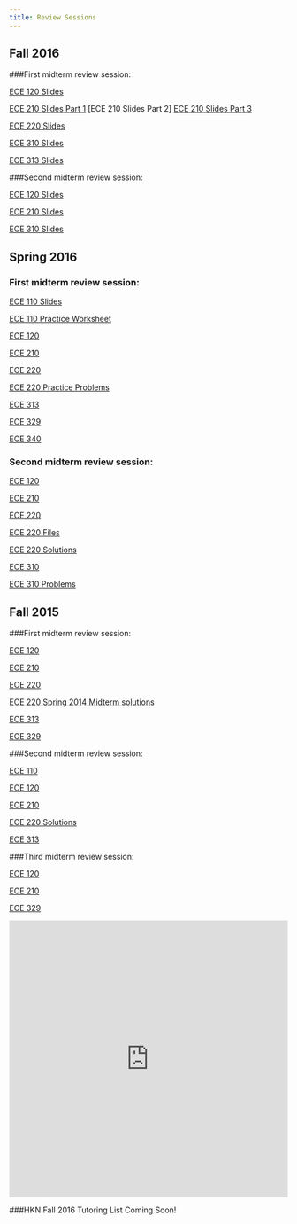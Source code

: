 ```yaml
---
title: Review Sessions
---
```


Fall 2016 
-----------

###First midterm review session:

[ECE 120 Slides](/assets/files/HKNECE120ReviewSession1FA16.pdf)

[ECE 210 Slides Part 1](/assets/files/HKNECE210ReviewSession1FA16pt1.pdf)
[ECE 210 Slides Part 2] 
[ECE 210 Slides Part 3](/assets/files/HKNECE210ReviewSession1FA16pt3.pdf)

[ECE 220 Slides](/assets/files/HKNECE220ReviewSession1FA16.pdf)

[ECE 310 Slides](/assets/files/HKNECE310ReviewSession2FA16.pdf)

[ECE 313 Slides](/assets/files/HKNECE313ReviewSession1FA16.pdf)

###Second midterm review session:

[ECE 120 Slides](/assets/files/HKNECE120ReviewSession2FA16.pdf)

[ECE 210 Slides](/assets/files/HKNECE210ReviewSession2FA16.pdf)

[ECE 310 Slides](/assets/files/HKNECE310ReviewSession4FA16.pdf)

Spring 2016
-----------

### First midterm review session:

[ECE 110 Slides](https://uofi.box.com/hkn-sp16-110-ex1)

[ECE 110 Practice Worksheet](https://uofi.box.com/hkn-sp16-110-wkst-ex1)

[ECE 120](https://uofi.app.box.com/hkn-sp16-120-ex1)

[ECE 210](https://uofi.box.com/hkn-sp16-210-ex1)

[ECE 220](https://uofi.box.com/hkn-sp16-220-ex1)

[ECE 220 Practice Problems](https://uofi.box.com/hkn-sp16-220-problems1)

[ECE 313](https://uofi.box.com/hkn-fa15-ece313-ex1)

[ECE 329](https://uofi.box.com/hkn-sp16-329-ex1)

[ECE 340](https://uofi.box.com/hkn-sp16-340-ex1)

### Second midterm review session:

[ECE 120](https://uofi.app.box.com/hkn-sp16-120-ex2)

[ECE 210](https://uofi.app.box.com/hkn-sp16-210-ex2)

[ECE 220](https://uofi.box.com/hkn-sp16-220-ex2)

[ECE 220 Files](https://uofi.box.com/hkn-sp16-220-problems)

[ECE 220 Solutions](https://uofi.box.com/hkn-sp16-220-problems-sol)

[ECE 310](https://uofi.app.box.com/hkn-sp16-310-ex2)

[ECE 310 Problems](https://uofi.app.box.com/hkn-sp16-310-ex2-problems-comb)


Fall 2015
---------

###First midterm review session:

[ECE 120](https://uofi.box.com/hkn-fa15-ece120-ex1)

[ECE 210](https://uofi.box.com/hkn-fa15-ece210-ex1)

[ECE 220](https://uofi.box.com/hkn-fa15-ece220-ex1)

[ECE 220 Spring 2014 Midterm solutions](https://uofi.box.com/s/hkkh1j2dfnbeirtos8kw36p1hubv48wn)

[ECE 313](https://uofi.box.com/hkn-fa15-ece313-ex1)

[ECE 329](https://uofi.box.com/hkn-fa15-ece329-ex1)

###Second midterm review session:

[ECE 110](https://uofi.box.com/hkn-fa15-ece110-ex2)

[ECE 120](https://uofi.box.com/hkn-fa15-ece120-ex2)

[ECE 210](https://uofi.box.com/hkn-fa15-ece210-ex2)

[ECE 220 Solutions](https://uofi.box.com/hkn-fa15-ece220-ex2)

[ECE 313](https://uofi.box.com/hkn-fa15-ece313-ex2)

###Third midterm review session:

[ECE 120](https://uofi.box.com/hkn-fa15-ece120-ex3)

[ECE 210](https://uofi.box.com/hkn-fa15-ece210-ex3)

[ECE 329](https://uofi.box.com/hkn-fa15-ece329-ex3)

<iframe style="border-width: 0;" src="https://www.google.com/calendar/embed?title=HKN%20Events&amp;height=600&amp;wkst=1&amp;bgcolor=%23FFFFFF&amp;src=4223h32r10iekqsjgmi9uhssnk%40group.calendar.google.com&amp;color=%23853104&amp;ctz=America%2FChicago" width="100%" height="500vh" frameborder="0" scrolling="no"></iframe>

<!-- <iframe src="https://docs.google.com/spreadsheets/d/1L54J4K43q9-jCrLsrsl539OVNCdeUTYPkDNBPAafxm4/pubhtml?gid=0&amp;single=true&amp;widget=true&amp;headers=false" width="100%" height="500vh" frameborder="0" ></iframe> -->

###HKN Fall 2016 Tutoring List Coming Soon!